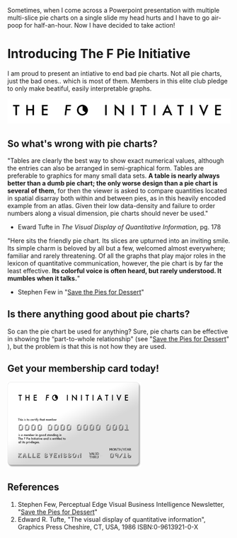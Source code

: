 Sometimes, when I come across a Powerpoint presentation with multiple multi-slice pie charts on a single slide my head hurts and I have to go air-poop for half-an-hour. Now I have decided to take action!

# Introducing The F Pie Initiative

I am proud to present an intiative to end bad pie charts. Not all pie charts, just the bad ones.. which is most of them. Members in this elite club pledge to only make beatiful, easily interpretable graphs.

<img src="/figure/fpie.png"/>

## So what's wrong with pie charts?

"Tables are clearly the best way to show exact numerical values,
although the entries can also be arranged in semi-graphical form.
Tables are preferable to graphics for many small data sets. **A
table is nearly always better than a dumb pie chart; the only
worse design than a pie chart is several of them**, for then the
viewer is asked to compare quantities located in spatial disarray
both within and between pies, as in this heavily encoded example
from an atlas. Given their low data-density and failure to order
numbers along a visual dimension, pie charts should never be used."

- Eward Tufte in *The Visual Display of Quantitative Information*, pg. 178

"Here sits the friendly pie chart. Its slices are upturned into an inviting smile. Its simple charm is beloved by all but a few,
welcomed almost everywhere; familiar and rarely threatening. Of all the graphs that play
major roles in the lexicon of quantitative communication, however, the pie chart is by far the
least effective. **Its colorful voice is often heard, but rarely understood. It mumbles when it
talks.**"

- Stephen Few in "[Save the Pies for Dessert](https://www.perceptualedge.com/articles/visual_business_intelligence/save_the_pies_for_dessert.pdf)"

## Is there anything good about pie charts?

So can the pie chart be used for anything? Sure, pie charts can be effective in showing the “part-to-whole relationship" (see "[Save the Pies for Dessert](https://www.perceptualedge.com/articles/visual_business_intelligence/save_the_pies_for_dessert.pdf)" ), but the problem is that this is not how they are used.

## Get your membership card today!

<img src="/figure/card.png" style="width:60%" />

## References

1. Stephen Few, Perceptual Edge
Visual Business Intelligence Newsletter, "[Save the Pies for Dessert](https://www.perceptualedge.com/articles/visual_business_intelligence/save_the_pies_for_dessert.pdf)"
2.  Edward R. Tufte, "The visual display of quantitative information", Graphics Press Cheshire, CT, USA, 1986 
ISBN:0-9613921-0-X
